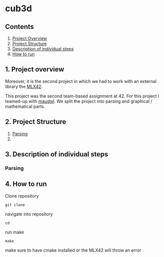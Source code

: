 # cub3d

## Contents

1. [Project Overview](#1-Project-overview)
2. [Project Structure](#2-Project-Structure)
3. [Description of individual steps](#3-Description-of-individual-steps)
4. [How to run](#4-How-to-run)

## 1. Project overview


Moreover, it is the second project in which we had to work with an external library the [MLX42](https://github.com/codam-coding-college/MLX42).


This project was the second team-based assignment at 42. For this project I teamed-up with [maustel](https://github.com/maustel). We split the project into parsing and graphical / mathematical parts.

## 2. Project Structure

1. [Parsing](#parsing)
2. 

## 3. Description of individual steps

### Parsing

### ###

## 4. How to run

Clone repository
```
git clone
```

navigate into repository
```
cd
```

run make
```
make
```

make sure to have cmake installed or the MLX42 will throw an error
